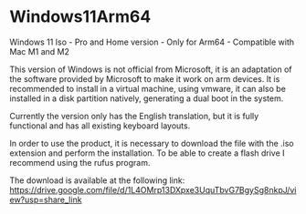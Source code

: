 # Windows11Arm64
Windows 11 Iso - Pro and Home version - Only for Arm64 - Compatible with Mac M1 and M2

This version of Windows is not official from Microsoft, it is an adaptation of the software provided by Microsoft to make it work on arm devices.
It is recommended to install in a virtual machine, using vmware, it can also be installed in a disk partition natively, generating a dual boot in the system.

Currently the version only has the English translation, but it is fully functional and has all existing keyboard layouts.

In order to use the product, it is necessary to download the file with the .iso extension and perform the installation.
To be able to create a flash drive I recommend using the rufus program.


The download is available at the following link:
https://drive.google.com/file/d/1L4OMrp13DXpxe3UquTbvG7BgySg8nkpJ/view?usp=share_link
